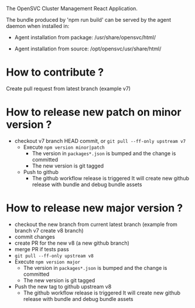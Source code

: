 The OpenSVC Cluster Management React Application.

The bundle produced by 'npm run build' can be served by the agent daemon
when installed in:

* Agent installation from package:
  /usr/share/opensvc/html/

* Agent installation from source:
  /opt/opensvc/usr/share/html/

# How to contribute ?

  Create pull request from latest branch (example v7)

# How to release new patch on minor version ?

  * checkout v7 branch HEAD commit, or `git pull --ff-only upstream v7`
    * Execute `npm version minor|patch`
      - The version in `packages*.json` is bumped and the change is committed
      - The new version is git tagged
    * Push to github
      - The github workflow release is triggered
        It will create new github release with bundle and debug bundle assets

# How to release new major version ?

  * checkout the new branch from current latest branch (example from branch v7 create v8 branch)
  * commit changes
  * create PR for the new v8 (a new github branch)
  * merge PR if tests pass
  * `git pull --ff-only upstream v8`
  * Execute `npm version major`
    - The version in `packages*.json` is bumped and the change is committed
    - The new version is git tagged
  * Push the new tag to github upstream v8 
    - The github workflow release is triggered
      It will create new github release with bundle and debug bundle assets
